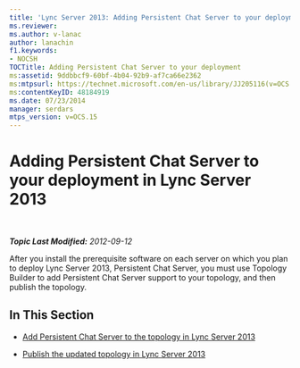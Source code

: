 ```yaml
---
title: 'Lync Server 2013: Adding Persistent Chat Server to your deployment'
ms.reviewer: 
ms.author: v-lanac
author: lanachin
f1.keywords:
- NOCSH
TOCTitle: Adding Persistent Chat Server to your deployment
ms:assetid: 9ddbbcf9-60bf-4b04-92b9-af7ca66e2362
ms:mtpsurl: https://technet.microsoft.com/en-us/library/JJ205116(v=OCS.15)
ms:contentKeyID: 48184919
ms.date: 07/23/2014
manager: serdars
mtps_version: v=OCS.15
---
```


<div data-xmlns="http://www.w3.org/1999/xhtml">

<div class="topic" data-xmlns="http://www.w3.org/1999/xhtml" data-msxsl="urn:schemas-microsoft-com:xslt" data-cs="https://msdn.microsoft.com/">

<div data-asp="https://msdn2.microsoft.com/asp">

# Adding Persistent Chat Server to your deployment in Lync Server 2013

</div>

<div id="mainSection">

<div id="mainBody">

<span> </span>

_**Topic Last Modified:** 2012-09-12_

After you install the prerequisite software on each server on which you plan to deploy Lync Server 2013, Persistent Chat Server, you must use Topology Builder to add Persistent Chat Server support to your topology, and then publish the topology.

<div>

## In This Section

  - [Add Persistent Chat Server to the topology in Lync Server 2013](lync-server-2013-add-persistent-chat-server-to-the-topology.md)

  - [Publish the updated topology in Lync Server 2013](lync-server-2013-publish-the-updated-topology.md)

</div>

</div>

<span> </span>

</div>

</div>

</div>

